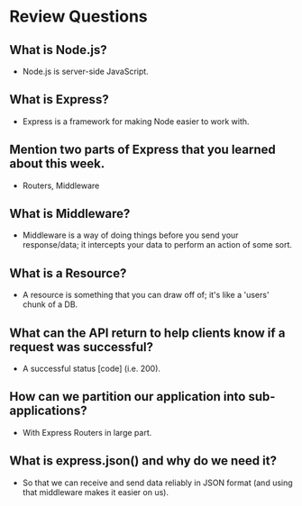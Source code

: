 # Review Questions

## What is Node.js?
  - Node.js is server-side JavaScript.

## What is Express?
  - Express is a framework for making Node easier to work with.

## Mention two parts of Express that you learned about this week.
  - Routers, Middleware

## What is Middleware?
  - Middleware is a way of doing things before you send your response/data; it intercepts your data to perform an action of some sort.

## What is a Resource?
  - A resource is something that you can draw off of; it's like a 'users' chunk of a DB.

## What can the API return to help clients know if a request was successful?
  - A successful status [code] (i.e. 200).

## How can we partition our application into sub-applications?
  - With Express Routers in large part.
  
## What is express.json() and why do we need it?
  - So that we can receive and send data reliably in JSON format (and using that middleware makes it easier on us).
  
